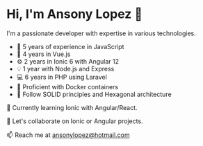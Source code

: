 # Hi, I'm Ansony Lopez 👋

I'm a passionate developer with expertise in various technologies.

- 🌟 5 years of experience in JavaScript
- 🚀 4 years in Vue.js
- ⚙️ 2 years in Ionic 6 with Angular 12
- 💡 1 year with Node.js and Express
- 💻 6 years in PHP using Laravel
- 🐳 Proficient with Docker containers
- 🔧 Follow SOLID principles and Hexagonal architecture

🌱 Currently learning Ionic with Angular/React.

💬 Let's collaborate on Ionic or Angular projects.

📫 Reach me at [ansonylopez@hotmail.com](mailto:ansonylopez@hotmail.com)
